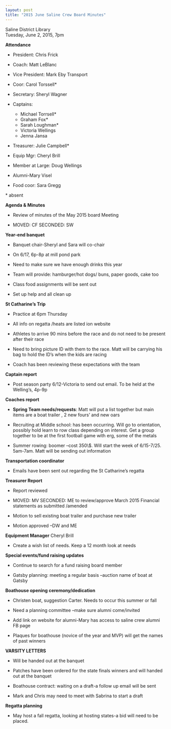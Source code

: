 ```yaml
---
layout: post  
title: "2015 June Saline Crew Board Minutes"
---
```


Saline District Library  
Tuesday, June 2, 2015, 7pm

**Attendance**

-   President: Chris Frick

-   Coach: Matt LeBlanc

-   Vice President: Mark Eby Transport

-   Coor: Carol Torssell\*

-   Secretary: Sheryl Wagner

-   Captains:
    -   Michael Torrsell\*
    -   Graham Fox\*
    -   Sarah Loughman\*
    -   Victoria Wellings
    -   Jenna Jansa
    
-   Treasurer: Julie Campbell\*

-   Equip Mgr: Cheryl Brill

-   Member at Large: Doug Wellings

-   Alumni-Mary Visel

-   Food coor: Sara Gregg

\* absent

**Agenda & Minutes**

-   Review of minutes of the May 2015 board Meeting

-   MOVED: CF SECONDED: SW

**Year-end banquet**

-   Banquet chair-Sheryl and Sara will co-chair

-   On 6/17, 6p-8p at mill pond park

-   Need to make sure we have enough drinks this year

-   Team will provide: hamburger/hot dogs/ buns, paper goods, cake too

-   Class food assignments will be sent out

-   Set up help and all clean up

**St Catharine’s Trip**

-   Practice at 6pm Thursday

-   All info on regatta /heats are listed ion website

-   Athletes to arrive 90 mins before the race and do not need to be present
    after their race

-   Need to bring picture ID with them to the race. Matt will be carrying his
    bag to hold the ID’s when the kids are racing

-   Coach has been reviewing these expectations with the team

**Captain report**

-   Post season party 6/12-Victoria to send out email. To be held at the
    Welling’s, 4p-9p

**Coaches report**

-   **Spring Team needs/requests**: Matt will put a list together but main items
    are a boat trailer , 2 new fours’ and new oars

-   Recruiting at Middle school: has been occurring. Will go to orientation,
    possibly hold learn to row class depending on interest. Get a group together
    to be at the first football game with erg, some of the metals

-   Summer rowing: boomer –cost 350\\$. Will start the week of 6/15-7/25.
    5am-7am. Matt will be sending out information

**Transportation coordinator**

-   Emails have been sent out regarding the St Catharine’s regatta

**Treasurer Report**

-   Report reviewed

-   MOVED: MV SECONDED: ME to review/approve March 2015 Financial statements as
    submitted /amended

-   Motion to sell existing boat trailer and purchase new trailer

-   Motion approved –DW and ME

**Equipment Manager** Cheryl Brill

-   Create a wish list of needs. Keep a 12 month look at needs

**Special events/fund raising updates**

-   Continue to search for a fund raising board member

-   Gatsby planning: meeting a regular basis –auction name of boat at Gatsby

**Boathouse opening ceremony/dedication**

-   Christen boat, suggestion Carter. Needs to occur this summer or fall

-   Need a planning committee –make sure alumni come/invited

-   Add link on website for alumni-Mary has access to saline crew alumni FB page

-   Plaques for boathouse (novice of the year and MVP) will get the names of
    past winners

**VARSITY LETTERS**

-   Will be handed out at the banquet

-   Patches have been ordered for the state finals winners and will handed out
    at the banquet

-   Boathouse contract: waiting on a draft-a follow up email will be sent

-   Mark and Chris may need to meet with Sabrina to start a draft

**Regatta planning**

-   May host a fall regatta, looking at hosting states-a bid will need to
    be placed.

